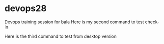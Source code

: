 # devops28
Devops training session for bala
Here is my second command to test check-in

Here is the third command to test from desktop version